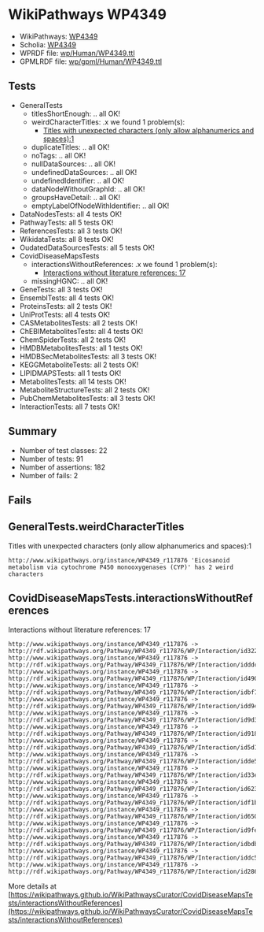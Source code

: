 # WikiPathways WP4349

* WikiPathways: [WP4349](https://identifiers.org/wikipathways:WP4349)
* Scholia: [WP4349](https://scholia.toolforge.org/wikipathways/WP4349)
* WPRDF file: [wp/Human/WP4349.ttl](../wp/Human/WP4349.ttl)
* GPMLRDF file: [wp/gpml/Human/WP4349.ttl](../wp/gpml/Human/WP4349.ttl)

## Tests
* GeneralTests
    * titlesShortEnough: .. all OK!
    * weirdCharacterTitles: .x we found 1 problem(s):
        * [Titles with unexpected characters (only allow alphanumerics and spaces):1](#fda87b3f)
    * duplicateTitles: .. all OK!
    * noTags: .. all OK!
    * nullDataSources: .. all OK!
    * undefinedDataSources: .. all OK!
    * undefinedIdentifier: .. all OK!
    * dataNodeWithoutGraphId: .. all OK!
    * groupsHaveDetail: .. all OK!
    * emptyLabelOfNodeWithIdentifier: .. all OK!
* DataNodesTests: all 4 tests OK!
* PathwayTests: all 5 tests OK!
* ReferencesTests: all 3 tests OK!
* WikidataTests: all 8 tests OK!
* OudatedDataSourcesTests: all 5 tests OK!
* CovidDiseaseMapsTests
    * interactionsWithoutReferences: .x we found 1 problem(s):
        * [Interactions without literature references: 17](#9701cce8)
    * missingHGNC: .. all OK!
* GeneTests: all 3 tests OK!
* EnsemblTests: all 4 tests OK!
* ProteinsTests: all 2 tests OK!
* UniProtTests: all 4 tests OK!
* CASMetabolitesTests: all 2 tests OK!
* ChEBIMetabolitesTests: all 4 tests OK!
* ChemSpiderTests: all 2 tests OK!
* HMDBMetabolitesTests: all 1 tests OK!
* HMDBSecMetabolitesTests: all 3 tests OK!
* KEGGMetaboliteTests: all 2 tests OK!
* LIPIDMAPSTests: all 1 tests OK!
* MetabolitesTests: all 14 tests OK!
* MetaboliteStructureTests: all 2 tests OK!
* PubChemMetabolitesTests: all 3 tests OK!
* InteractionTests: all 7 tests OK!


## Summary

* Number of test classes: 22
* Number of tests: 91
* Number of assertions: 182
* Number of fails: 2

## Fails

<a name="fda87b3f" />

## GeneralTests.weirdCharacterTitles

Titles with unexpected characters (only allow alphanumerics and spaces):1
```
http://www.wikipathways.org/instance/WP4349_r117876 'Eicosanoid metabolism via cytochrome P450 monooxygenases (CYP)' has 2 weird characters
```

<a name="9701cce8" />

## CovidDiseaseMapsTests.interactionsWithoutReferences

Interactions without literature references: 17
```
http://www.wikipathways.org/instance/WP4349_r117876 -> http://rdf.wikipathways.org/Pathway/WP4349_r117876/WP/Interaction/id322f45ac
http://www.wikipathways.org/instance/WP4349_r117876 -> http://rdf.wikipathways.org/Pathway/WP4349_r117876/WP/Interaction/idddc31b27
http://www.wikipathways.org/instance/WP4349_r117876 -> http://rdf.wikipathways.org/Pathway/WP4349_r117876/WP/Interaction/id4909f39f
http://www.wikipathways.org/instance/WP4349_r117876 -> http://rdf.wikipathways.org/Pathway/WP4349_r117876/WP/Interaction/idbf713d70
http://www.wikipathways.org/instance/WP4349_r117876 -> http://rdf.wikipathways.org/Pathway/WP4349_r117876/WP/Interaction/idd9434a36
http://www.wikipathways.org/instance/WP4349_r117876 -> http://rdf.wikipathways.org/Pathway/WP4349_r117876/WP/Interaction/id9d36f93e
http://www.wikipathways.org/instance/WP4349_r117876 -> http://rdf.wikipathways.org/Pathway/WP4349_r117876/WP/Interaction/id918cf136
http://www.wikipathways.org/instance/WP4349_r117876 -> http://rdf.wikipathways.org/Pathway/WP4349_r117876/WP/Interaction/id5d139890
http://www.wikipathways.org/instance/WP4349_r117876 -> http://rdf.wikipathways.org/Pathway/WP4349_r117876/WP/Interaction/idde5d8fc1
http://www.wikipathways.org/instance/WP4349_r117876 -> http://rdf.wikipathways.org/Pathway/WP4349_r117876/WP/Interaction/id33e32da7
http://www.wikipathways.org/instance/WP4349_r117876 -> http://rdf.wikipathways.org/Pathway/WP4349_r117876/WP/Interaction/id623e5e56
http://www.wikipathways.org/instance/WP4349_r117876 -> http://rdf.wikipathways.org/Pathway/WP4349_r117876/WP/Interaction/idf1b93507
http://www.wikipathways.org/instance/WP4349_r117876 -> http://rdf.wikipathways.org/Pathway/WP4349_r117876/WP/Interaction/id650f47f7
http://www.wikipathways.org/instance/WP4349_r117876 -> http://rdf.wikipathways.org/Pathway/WP4349_r117876/WP/Interaction/id9fe5070c
http://www.wikipathways.org/instance/WP4349_r117876 -> http://rdf.wikipathways.org/Pathway/WP4349_r117876/WP/Interaction/idbdbcda3d
http://www.wikipathways.org/instance/WP4349_r117876 -> http://rdf.wikipathways.org/Pathway/WP4349_r117876/WP/Interaction/iddc59d892
http://www.wikipathways.org/instance/WP4349_r117876 -> http://rdf.wikipathways.org/Pathway/WP4349_r117876/WP/Interaction/id2865297d
```

More details at [https://wikipathways.github.io/WikiPathwaysCurator/CovidDiseaseMapsTests/interactionsWithoutReferences](https://wikipathways.github.io/WikiPathwaysCurator/CovidDiseaseMapsTests/interactionsWithoutReferences)

